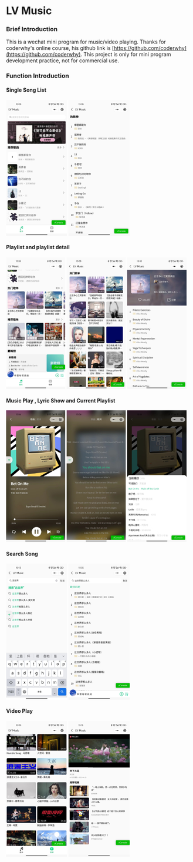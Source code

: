 # LV Music

### Brief Introduction

This is a wechat mini program for music/video playing. Thanks for coderwhy's online course, his github link is [https://github.com/coderwhy](https://github.com/coderwhy). This project is only for mini program development practice, not for commercial use.

### Function Introduction

#### Single Song List

<div class='half'>
  <img src="./readme_image/%E5%BE%AE%E4%BF%A1%E5%9B%BE%E7%89%87_20220417160144.jpg" width="33%"/>
  <img src="./readme_image/%E5%BE%AE%E4%BF%A1%E5%9B%BE%E7%89%87_202204171601441.jpg" width="33%"/>
</div>

#### Playlist and playlist detail

<div class='half'>
  <img src="./readme_image/%E5%BE%AE%E4%BF%A1%E5%9B%BE%E7%89%87_2022041716014412.jpg" width="32%"/>
  <img src="./readme_image/%E5%BE%AE%E4%BF%A1%E5%9B%BE%E7%89%87_202204171601444.jpg" width="32%"/>
  <img src="./readme_image/%E5%BE%AE%E4%BF%A1%E5%9B%BE%E7%89%87_202204171601443.jpg" width="32%"/>
</div>

#### Music Play , Lyric Show and Current Playlist

<div class='half'>
  <img src="./readme_image/%E5%BE%AE%E4%BF%A1%E5%9B%BE%E7%89%87_202204171601445.jpg" width="32%"/>
  <img src="./readme_image/%E5%BE%AE%E4%BF%A1%E5%9B%BE%E7%89%87_202204171601446.jpg" width="32%"/>
  <img src="./readme_image/%E5%BE%AE%E4%BF%A1%E5%9B%BE%E7%89%87_202204171601449.jpg" width="32%"/>
</div>

#### Search Song

<div class='half'>
  <img src="./readme_image/%E5%BE%AE%E4%BF%A1%E5%9B%BE%E7%89%87_2022041716014410.jpg" width="33%"/>
  <img src="./readme_image/%E5%BE%AE%E4%BF%A1%E5%9B%BE%E7%89%87_2022041716014413.jpg" width="33%"/>
</div>

#### Video Play

<div class='half'>
  <img src="./readme_image/%E5%BE%AE%E4%BF%A1%E5%9B%BE%E7%89%87_2022041716014414.jpg" width="33%"/>
  <img src="./readme_image/%E5%BE%AE%E4%BF%A1%E5%9B%BE%E7%89%87_2022041716014411.jpg" width="33%"/>
</div>





